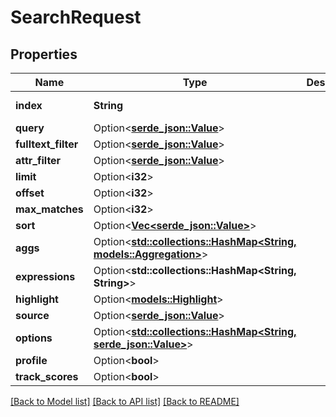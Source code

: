 # SearchRequest

## Properties

Name | Type | Description | Notes
------------ | ------------- | ------------- | -------------
**index** | **String** |  | [default to ]
**query** | Option<[**serde_json::Value**](.md)> |  | [optional]
**fulltext_filter** | Option<[**serde_json::Value**](.md)> |  | [optional]
**attr_filter** | Option<[**serde_json::Value**](.md)> |  | [optional]
**limit** | Option<**i32**> |  | [optional]
**offset** | Option<**i32**> |  | [optional]
**max_matches** | Option<**i32**> |  | [optional]
**sort** | Option<[**Vec<serde_json::Value>**](serde_json::Value.md)> |  | [optional]
**aggs** | Option<[**std::collections::HashMap<String, models::Aggregation>**](aggregation.md)> |  | [optional]
**expressions** | Option<**std::collections::HashMap<String, String>**> |  | [optional]
**highlight** | Option<[**models::Highlight**](highlight.md)> |  | [optional]
**source** | Option<[**serde_json::Value**](.md)> |  | [optional]
**options** | Option<[**std::collections::HashMap<String, serde_json::Value>**](serde_json::Value.md)> |  | [optional]
**profile** | Option<**bool**> |  | [optional]
**track_scores** | Option<**bool**> |  | [optional]

[[Back to Model list]](../README.md#documentation-for-models) [[Back to API list]](../README.md#documentation-for-api-endpoints) [[Back to README]](../README.md)


